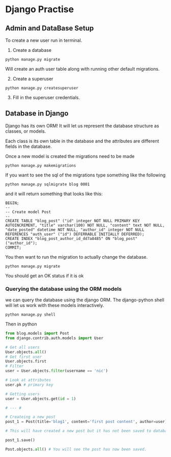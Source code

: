 # Django Practise

## Admin and DataBase Setup

To create a new user run in terminal.

1. Create a database

```unix
python manage.py migrate
```

Will create an auth user table along with running other default migrations.

2. Create a superuser

```unix
python manage.py createsuperuser
```

3. Fill in the superuser credentials.

## Database in Django

Django has its own ORM! It will let us represent the database structure as classes, or models.

Each class is its own table in the database and the attributes are different fields in the database.

Once a new model is created the migrations need to be made

```unix
python manage.py makemigrations
```

If you want to see the sql of the migrations type something like the following

```unix
python manage.py sqlmigrate blog 0001
```

and it will return something that looks like this:

```unix
BEGIN;
--
-- Create model Post
--
CREATE TABLE "blog_post" ("id" integer NOT NULL PRIMARY KEY AUTOINCREMENT, "title" varchar(100) NOT NULL, "content" text NOT NULL, "date_posted" datetime NOT NULL, "author_id" integer NOT NULL REFERENCES "auth_user" ("id") DEFERRABLE INITIALLY DEFERRED);
CREATE INDEX "blog_post_author_id_dd7a8485" ON "blog_post" ("author_id");
COMMIT;
```

You then want to run the migration to actually change the database.

```unix
python manage.py migrate
```

You should get an OK status if it is ok

### Querying the database using the ORM models

we can query the database using the django ORM. The django-python shell will let us work with these models interactively.

```unix
python manage.py shell
```

Then in python

```python
from blog.models import Post
from django.contrib.auth.models import User

# Get all users
User.objects.all()
# Get first user
User.objects.first
# Filter
user = User.objects.filter(username == 'nic')

# Look at attributes
user.pk # primary key

# Getting users
user = User.objects.get(id = 1)

# --- # 

# Createing a new post
post_1 = Post(title='blog1', content='first post content', author=user)

# This will have created a new post but it has not been saved to database.

post_1.save()

Post.objects.all() # You will see the post has now been saved.



```
